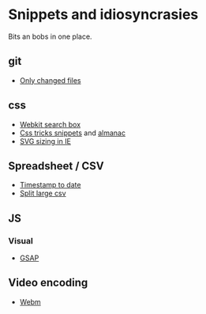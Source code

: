# Snippets and idiosyncrasies

Bits an bobs in one place.

## git 

* [Only changed files](./cli/git.md)

## css

* [Webkit search box](./css/search-box.md)
* [Css tricks snippets](http://css-tricks.com/snippets) and [almanac](https://css-tricks.com/almanac)
* [SVG sizing in IE](./css/svg-size.md)

## Spreadsheet / CSV

* [Timestamp to date](./spreadsheet/timestamp-to-date.md)
* [Split large csv](./spreadsheet/split-large-csv.md)

## JS

### Visual

* [GSAP](http://greensock.com/)

## Video encoding

* [Webm](./cli/ffmpeg.md)

